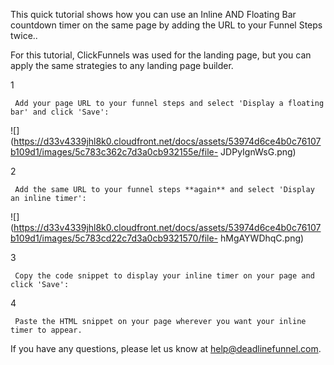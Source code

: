This quick tutorial shows how you can use an Inline AND Floating Bar countdown
timer on the same page by adding the URL to your Funnel Steps twice..

For this tutorial, ClickFunnels was used for the landing page, but you can
apply the same strategies to any landing page builder.

1

     Add your page URL to your funnel steps and select 'Display a floating bar' and click 'Save': 

![](https://d33v4339jhl8k0.cloudfront.net/docs/assets/53974d6ce4b0c76107b109d1/images/5c783c362c7d3a0cb932155e/file-
JDPyIgnWsG.png)

2

     Add the same URL to your funnel steps **again** and select 'Display an inline timer': 

![](https://d33v4339jhl8k0.cloudfront.net/docs/assets/53974d6ce4b0c76107b109d1/images/5c783cd22c7d3a0cb9321570/file-
hMgAYWDhqC.png)

3

     Copy the code snippet to display your inline timer on your page and click 'Save': 

4

     Paste the HTML snippet on your page wherever you want your inline timer to appear. 

If you have any questions, please let us know at
[help@deadlinefunnel.com](mailto:mailto:help@deadlinefunnel.com).

